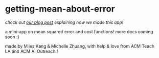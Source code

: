 # getting-mean-about-error

*check out [our blog post](https://teachla.uclaacm.com/blog/dev/2020/09/19/how-we-made-getting-mean-about-error/) explaining how we made this app!*

a mini-app on mean squared error and cost functions! more docs coming soon :) 

made by Miles Kang & Michelle Zhuang, with help & love from ACM Teach LA and ACM AI Outreach!!

